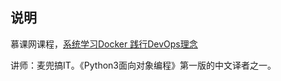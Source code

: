 ## 说明

慕课网课程，[系统学习Docker 践行DevOps理念](https://coding.imooc.com/class/189.html)

讲师：麦兜搞IT。《Python3面向对象编程》第一版的中文译者之一。